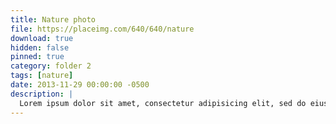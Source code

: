```yaml
---
title: Nature photo
file: https://placeimg.com/640/640/nature
download: true
hidden: false
pinned: true
category: folder 2
tags: [nature]
date: 2013-11-29 00:00:00 -0500
description: |
  Lorem ipsum dolor sit amet, consectetur adipisicing elit, sed do eiusmod tempor incididunt ut labore et dolore magna aliqua. Ut enim ad minim veniam, quis nostrud exercitation ullamco laboris nisi ut aliquip ex ea commodo consequat. Duis aute irure dolor in reprehenderit in voluptate velit esse cillum dolore eu fugiat nulla pariatur. Excepteur sint occaecat cupidatat non proident, sunt in culpa qui officia deserunt mollit anim id est laborum.
---
```

